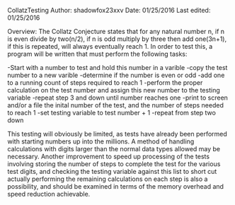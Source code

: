 CollatzTesting
Author: shadowfox23xxv
Date: 01/25/2016
Last edited: 01/25/2016

Overview:
	The Collatz Conjecture states that for any natural number n, if n is even divide by two(n/2), if n is odd multiply by three then add one(3n+1), if this is repeated, will always eventually reach 1.  In order to test this, a program will be written that must perform the following tasks:

-Start with a number to test and hold this number in a varible
-copy the test number to a new varible
-determine if the number is even or odd
-add one to a running count of steps required to reach 1
-perform the proper calculation on the test number and assign this new number to the testing variable
-repeat step 3 and down until number reaches one
-print to screen and/or a file the inital number of the test, and the number of steps needed to reach 1
-set testing variable to test number + 1
-repeat from step two down

This testing will obviously be limited, as tests have already been performed with starting numbers up into the millions.  A method of handling calculations with digits larger than the normal data types allowed may be necessary. Another improvement to speed up processing of the tests involving storing the number of steps to complete the test for the various test digits, and checking the testing variable against this list to short cut actually performing the remaining calculations on each step is also a possibility, and should be examined in terms of the memory overhead and speed reduction achievable. 
